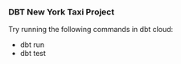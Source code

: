 ### DBT New York Taxi Project

Try running the following commands in dbt cloud:

- dbt run
- dbt test

